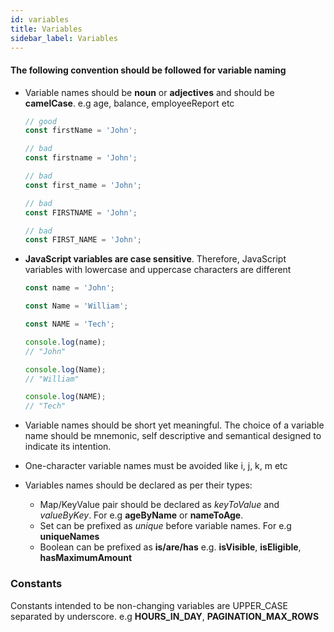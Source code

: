 ```yaml
---
id: variables
title: Variables
sidebar_label: Variables
---
```


#### The following convention should be followed for variable naming

* Variable names should be **noun** or **adjectives** and should be **camelCase**. e.g age, balance, employeeReport etc

  ```js
  // good
  const firstName = 'John';

  // bad
  const firstname = 'John';

  // bad
  const first_name = 'John';

  // bad
  const FIRSTNAME = 'John';

  // bad
  const FIRST_NAME = 'John';
  ```

* **JavaScript variables are case sensitive**. Therefore, JavaScript variables with lowercase and uppercase characters are different

  ```js
  const name = 'John';

  const Name = 'William';

  const NAME = 'Tech';

  console.log(name);
  // "John"

  console.log(Name);
  // "William"

  console.log(NAME);
  // "Tech"
  ```

* Variable names should be short yet meaningful. The choice of a variable name should be mnemonic, self descriptive and semantical
  designed to indicate its intention.

* One-character variable names must be avoided like i, j, k, m etc

* Variables names should be declared as per their types:
  * Map/KeyValue pair should be declared as *keyToValue* and *valueByKey*. For e.g **ageByName** or  **nameToAge**.
  * Set can be prefixed as *unique* before variable names. For e.g **uniqueNames**
  * Boolean can be prefixed as **is/are/has** e.g. **isVisible**, **isEligible**, **hasMaximumAmount**

### Constants

 Constants intended to be non-changing variables are UPPER_CASE separated by underscore. e.g **HOURS_IN_DAY**, **PAGINATION_MAX_ROWS**
